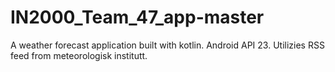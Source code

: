 # IN2000_Team_47_app-master
A weather forecast application built with kotlin. Android API 23. Utilizies RSS feed from meteorologisk institutt.
